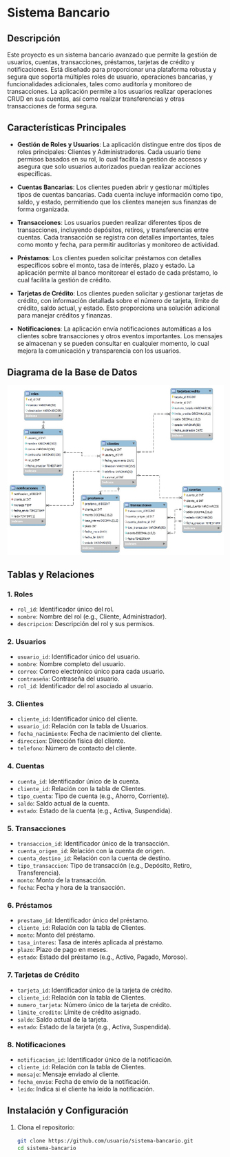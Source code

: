 # Sistema Bancario

## Descripción

Este proyecto es un sistema bancario avanzado que permite la gestión de usuarios, cuentas, transacciones, préstamos, tarjetas de crédito y notificaciones. Está diseñado para proporcionar una plataforma robusta y segura que soporta múltiples roles de usuario, operaciones bancarias, y funcionalidades adicionales, tales como auditoría y monitoreo de transacciones. La aplicación permite a los usuarios realizar operaciones CRUD en sus cuentas, así como realizar transferencias y otras transacciones de forma segura.

## Características Principales

- **Gestión de Roles y Usuarios**: La aplicación distingue entre dos tipos de roles principales: Clientes y Administradores. Cada usuario tiene permisos basados en su rol, lo cual facilita la gestión de accesos y asegura que solo usuarios autorizados puedan realizar acciones específicas.
  
- **Cuentas Bancarias**: Los clientes pueden abrir y gestionar múltiples tipos de cuentas bancarias. Cada cuenta incluye información como tipo, saldo, y estado, permitiendo que los clientes manejen sus finanzas de forma organizada.

- **Transacciones**: Los usuarios pueden realizar diferentes tipos de transacciones, incluyendo depósitos, retiros, y transferencias entre cuentas. Cada transacción se registra con detalles importantes, tales como monto y fecha, para permitir auditorías y monitoreo de actividad.

- **Préstamos**: Los clientes pueden solicitar préstamos con detalles específicos sobre el monto, tasa de interés, plazo y estado. La aplicación permite al banco monitorear el estado de cada préstamo, lo cual facilita la gestión de crédito.

- **Tarjetas de Crédito**: Los clientes pueden solicitar y gestionar tarjetas de crédito, con información detallada sobre el número de tarjeta, límite de crédito, saldo actual, y estado. Esto proporciona una solución adicional para manejar créditos y finanzas.

- **Notificaciones**: La aplicación envía notificaciones automáticas a los clientes sobre transacciones y otros eventos importantes. Los mensajes se almacenan y se pueden consultar en cualquier momento, lo cual mejora la comunicación y transparencia con los usuarios.


## Diagrama de la Base de Datos

![Diagrama de Base de Datos](diagrama_base_datos.png)

## Tablas y Relaciones

### 1. **Roles**
   - `rol_id`: Identificador único del rol.
   - `nombre`: Nombre del rol (e.g., Cliente, Administrador).
   - `descripcion`: Descripción del rol y sus permisos.

### 2. **Usuarios**
   - `usuario_id`: Identificador único del usuario.
   - `nombre`: Nombre completo del usuario.
   - `correo`: Correo electrónico único para cada usuario.
   - `contraseña`: Contraseña del usuario.
   - `rol_id`: Identificador del rol asociado al usuario.

### 3. **Clientes**
   - `cliente_id`: Identificador único del cliente.
   - `usuario_id`: Relación con la tabla de Usuarios.
   - `fecha_nacimiento`: Fecha de nacimiento del cliente.
   - `direccion`: Dirección física del cliente.
   - `telefono`: Número de contacto del cliente.

### 4. **Cuentas**
   - `cuenta_id`: Identificador único de la cuenta.
   - `cliente_id`: Relación con la tabla de Clientes.
   - `tipo_cuenta`: Tipo de cuenta (e.g., Ahorro, Corriente).
   - `saldo`: Saldo actual de la cuenta.
   - `estado`: Estado de la cuenta (e.g., Activa, Suspendida).

### 5. **Transacciones**
   - `transaccion_id`: Identificador único de la transacción.
   - `cuenta_origen_id`: Relación con la cuenta de origen.
   - `cuenta_destino_id`: Relación con la cuenta de destino.
   - `tipo_transaccion`: Tipo de transacción (e.g., Depósito, Retiro, Transferencia).
   - `monto`: Monto de la transacción.
   - `fecha`: Fecha y hora de la transacción.

### 6. **Préstamos**
   - `prestamo_id`: Identificador único del préstamo.
   - `cliente_id`: Relación con la tabla de Clientes.
   - `monto`: Monto del préstamo.
   - `tasa_interes`: Tasa de interés aplicada al préstamo.
   - `plazo`: Plazo de pago en meses.
   - `estado`: Estado del préstamo (e.g., Activo, Pagado, Moroso).

### 7. **Tarjetas de Crédito**
   - `tarjeta_id`: Identificador único de la tarjeta de crédito.
   - `cliente_id`: Relación con la tabla de Clientes.
   - `numero_tarjeta`: Número único de la tarjeta de crédito.
   - `limite_credito`: Límite de crédito asignado.
   - `saldo`: Saldo actual de la tarjeta.
   - `estado`: Estado de la tarjeta (e.g., Activa, Suspendida).

### 8. **Notificaciones**
   - `notificacion_id`: Identificador único de la notificación.
   - `cliente_id`: Relación con la tabla de Clientes.
   - `mensaje`: Mensaje enviado al cliente.
   - `fecha_envio`: Fecha de envío de la notificación.
   - `leido`: Indica si el cliente ha leído la notificación.

## Instalación y Configuración

1. Clona el repositorio:
   ```bash
   git clone https://github.com/usuario/sistema-bancario.git
   cd sistema-bancario

